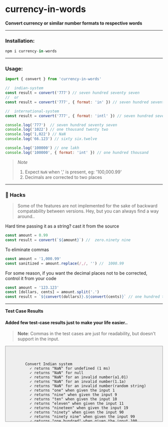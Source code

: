 # currency-in-words

**Convert currency or similar number formats to respective words**
___


### Installation:

```javascript
npm i currency-in-words
```
___


### Usage:

```javascript
import { convert } from 'currency-in-words'

//  indian-system
const result = convert('777') // seven hundred seventy seven
//  or
const result = convert('777', { format: 'in' }) // seven hundred seventy seven

//  international-system
const result = convert('777', { format: 'intl' }) // seven hundred seventy seven
```

```javascript
console.log('777')  // seven hundred seventy seven
console.log('1022') // one thousand twenty two
console.log('1,022') // NaN
console.log('66.123') // sixty six.twelve

console.log('100000') // one lakh
console.log('100000', { format: 'int' }) // one hundred thousand
```
> *Note*
> 1. Expect ```NaN``` when ',' is present, eg: '100,000.99'
> 2. Decimals are corrected to two places
___


### :rocket:   Hacks

> Some of the features are not implemented for the sake of backward compatability between versions. Hey, but you can always find a way around..


Hard time passing it as a string? cast it from the source

```javascript
const amount = 0.99
const result = convert(`${amount}`) //  zero.ninety nine
```

To eliminate commas

```javascript
const amount = '1,000.99'
const sanitized = amount.replace(/,/, '') //  1000.99
```

For some reason, if you want the decimal places not to be corrected, control it from your code

```javascript
const amount = '123.123'
const [dollars, cents] = amount.split('.')
const result = `${convert(dollars)}.${convert(cents)}` // one hundred twenty threee.one hundred twenty three
```
___


**Test Case Results**

#### Added few test-case results just to make your life easier..

> **Note**: Commas in the test cases are just for readability, but doesn't support in the input.

<div style="display:block;padding:20px;max-height:200px;overflow:scroll;background-color: #eee;border: 1px solid #999;">
  <pre>
    <code>
      Convert Indian system
        ✓ returns "NaN" for undefined (1 ms)
        ✓ returns "NaN" for null
        ✓ returns "NaN" for an invalid number(a1.01)
        ✓ returns "NaN" for an invalid number(1.1a)
        ✓ returns "NaN" for an invalid number(random string)
        ✓ returns "one" when given the input 1
        ✓ returns "nine" when given the input 9
        ✓ returns "ten" when given the input 10
        ✓ returns "eleven" when given the input 11
        ✓ returns "nineteen" when given the input 19
        ✓ returns "ninety" when given the input 90
        ✓ returns "ninety nine" when given the input 99
        ✓ returns "one hundred" when given the input 100
        ✓ returns "one hundred nine" when given the input 109 (1 ms)
        ✓ returns "one hundred ten" when given the input 110
        ✓ returns "one hundred eleven" when given the input 111
        ✓ returns "one hundred nineteen" when given the input 119
        ✓ returns "one hundred ninety" when given the input 190 (1 ms)
        ✓ returns "one hundred ninety nine" when given the input 199
        ✓ returns "one thousand" when given the input 1000
        ✓ returns "one thousand one" when given the input 1001
        ✓ returns "one thousand ten" when given the input 1010
        ✓ returns "one thousand one hundred ten" when given the input 1110
        ✓ returns "one thousand one hundred eleven" when given the input 1111
        ✓ returns "one thousand one hundred ninety nine" when given the input 1199
        ✓ returns "one thousand nine hundred" when given the input 1900 (1 ms)
        ✓ returns "one thousand nine hundred ninety nine" when given the input 1999
        ✓ returns "ten thousand" when given the input 10000
        ✓ returns "eleven thousand one hundred nine" when given the input 11109
        ✓ returns "eleven thousand one hundred ten" when given the input 11110
        ✓ returns "eleven thousand one hundred eleven" when given the input 11111
        ✓ returns "eleven thousand one hundred nineteen" when given the input 11119 (2 ms)
        ✓ returns "eleven thousand one hundred ninety" when given the input 11190
        ✓ returns "eleven thousand one hundred ninety nine" when given the input 11199
        ✓ returns "one lakh" when given the input 1,00,000
        ✓ returns "one lakh eleven thousand one hundred nine" when given the input 1,11,109
        ✓ returns "one lakh eleven thousand one hundred ten" when given the input 1,11,110
        ✓ returns "one lakh eleven thousand one hundred eleven" when given the input 1,11,111 (1 ms)
        ✓ returns "one lakh eleven thousand one hundred nineteen" when given the input 1,11,119
        ✓ returns "one lakh leven thousand one hundred ninety" when given the input 1,11,190
        ✓ returns "one lakh eleven thousand one hundred ninety nine" when given the input 1,11,199
        ✓ returns "ten lakh" when given the input 10,00,000
        ✓ returns "ten lakh eleven thousand one hundred nine" when given the input 10,11,109
        ✓ returns "ten lakh eleven thousand one hundred ten" when given the input 10,11,110
        ✓ returns "ten lakh eleven thousand one hundred eleven" when given the input 10,11,111
        ✓ returns "ten lakh eleven thousand one hundred nineteen" when given the input 10,11,119
        ✓ returns "ten lakh leven thousand one hundred ninety" when given the input 10,11,190
        ✓ returns "ten lakh eleven thousand one hundred ninety nine" when given the input 10,11,199
        ✓ returns "one crore" when given the input 1,00,00,000
        ✓ returns "one crore one lakh eleven thousand one hundred nine" when given the input 1,01,11,109
        ✓ returns "one crore one lakh eleven thousand one hundred ten" when given the input 1,01,11,110
        ✓ returns "one crore one lakh eleven thousand one hundred eleven" when given the input 1,01,11,111
        ✓ returns "oone crore ne lakh eleven thousand one hundred nineteen" when given the input 1,11,119
        ✓ returns "one crore one lakh leven thousand one hundred ninety" when given the input 1,11,190
        ✓ returns "one crore one lakh eleven thousand one hundred ninety nine" when given the input 1,11,199
        ✓ returns "ten crore ten lakh" when given the input 10,00,00,000
        ✓ returns "tten crore en lakh eleven thousand one hundred nine" when given the input 10,00,11,109
        ✓ returns "ten crore ten lakh eleven thousand one hundred ten" when given the input 10,00,11,110
        ✓ returns "ten crore ten lakh eleven thousand one hundred eleven" when given the input 10,00,11,111
        ✓ returns "ten crore ten lakh eleven thousand one hundred nineteen" when given the input 10,00,11,119
        ✓ returns "ten crore ten lakh leven thousand one hundred ninety" when given the input 10,00,11,190
        ✓ returns "ten crore ten lakh eleven thousand one hundred ninety nine" when given the input 10,00,11,199
        ✓ returns "five hundred fifty five" when given the input 555
        ✓ returns "seventy seven thousand two hundred eighty nine" when given the input 77,289
        ✓ returns "seventeen crore ninety nine lakh one hundred" when given the input 17,99,00,100 (1 ms)
        ✓ returns "ninety nine crore ninety nine lakh ninety nine thousand nine hundred ninety nine" when given the input 99,99,99,999
        ✓ returns "one.one" when given the input 1.1
        ✓ returns "fifty seven.ninety nine" when given the input 57.99
        ✓ returns "ten" when given the input 10.01; ignore x.01 to x.09
        ✓ returns "zero" when given the input 0.00
        ✓ returns "zero" when given the input 000
        ✓ returns "three hundred thirty" when given the input 00330; corrected leading zeros
        ✓ returns "eighty eight.twenty" when given the input 088.200; corrected leading zeros and two decimal places
        ✓ returns "zero" when given the input 0.00
      Convert international system
        ✓ returns "NaN" for undefined (1 ms)
        ✓ returns "NaN" for null
        ✓ returns "NaN" for an invalid number(a1.01)
        ✓ returns "NaN" for an invalid number(1.1a)
        ✓ returns "NaN" for an invalid number(random string)
        ✓ returns "one" when given the input 1
        ✓ returns "nine" when given the input 9
        ✓ returns "ten" when given the input 10
        ✓ returns "eleven" when given the input 11
        ✓ returns "nineteen" when given the input 19 (1 ms)
        ✓ returns "ninety" when given the input 90
        ✓ returns "ninety nine" when given the input 99
        ✓ returns "one hundred" when given the input 100
        ✓ returns "one hundred nine" when given the input 109
        ✓ returns "one hundred ten" when given the input 110
        ✓ returns "one hundred eleven" when given the input 111
        ✓ returns "one hundred nineteen" when given the input 119
        ✓ returns "one hundred ninety" when given the input 190
        ✓ returns "one hundred ninety nine" when given the input 199 (1 ms)
        ✓ returns "one thousand" when given the input 1,000
        ✓ returns "one thousand one" when given the input 1,001
        ✓ returns "one thousand eleven" when given the input 1,011
        ✓ returns "one thousand one hundred eleven" when given the input 1,111
        ✓ returns "ten thousand" when given the input 10,000
        ✓ returns "ten thousand one" when given the input 10,001
        ✓ returns "ten thousand eleven" when given the input 10,011
        ✓ returns "ten thousand one hundred eleven" when given the input 10,111
        ✓ returns "eleven thousand one hundred eleven" when given the input 11,111
        ✓ returns "one hundred thousand" when given the input 100,000
        ✓ returns "one million" when given the input 1,000,000
        ✓ returns "one million one" when given the input 1,000,001
        ✓ returns "one million eleven" when given the input 1,000,011
        ✓ returns "one million one hundred" when given the input 1,000,100
        ✓ returns "one million one hundred eleven" when given the input 1,000,111
        ✓ returns "one million one thousand" when given the input 1,001,000
        ✓ returns "one million" when given the input 1,001,001
        ✓ returns "one million one thousand eleven" when given the input 1,001,001
        ✓ returns "one million ten thousand one hundred eleven" when given the input 10,010,111
        ✓ returns "one million eleven thousand one hundred eleven" when given the input 1,011,111
        ✓ returns "one million one hundred thousand" when given the input 1,100,000 (1 ms)
        ✓ returns "ten million" when given the input 10,011,111
        ✓ returns "nine hundred ninety nine million nine hundred ninety nine thousand nine hundred ninety nine" when given the input 999,999,999
        ✓ returns "ten million" when given the input 10,000,000.99
        ✓ returns "ten million.fifty seven" when given the input 10,000,000.57
        ✓ returns "zero.ninety nine" when given the input 0.99
        ✓ returns "one.one" when given the input 1.1
        ✓ returns "fifty seven.ninety nine" when given the input 57.99
        ✓ returns "ten" when given the input 10.01; ignore x.01 to x.09
        ✓ returns "zero" when given the input 0.00
        ✓ returns "zero" when given the input 000
        ✓ returns "three hundred thirty" when given the input 00330; corrected leading zeros
        ✓ returns "eighty eight.twenty" when given the input 088.200; corrected leading zeros and two decimal places
    </code>
  </pre>
</div>
